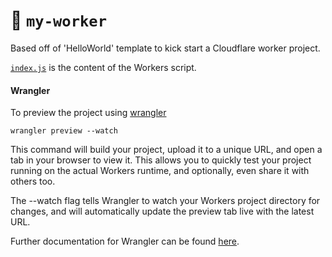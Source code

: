 # 👷 `my-worker`

Based off of 'HelloWorld' template to kick start a Cloudflare worker project.

[`index.js`](https://github.com/cloudflare/worker-template/blob/master/index.js) is the content of the Workers script.

#### Wrangler

To preview the project using [wrangler](https://github.com/cloudflare/wrangler)

```
wrangler preview --watch
```

This command will build your project, upload it to a unique URL, and open a tab in your browser to view it. This allows you to quickly test your project running on the actual Workers runtime, and optionally, even share it with others too.

The --watch flag tells Wrangler to watch your Workers project directory for changes, and will automatically update the preview tab live with the latest URL.

Further documentation for Wrangler can be found [here](https://developers.cloudflare.com/workers/tooling/wrangler).
